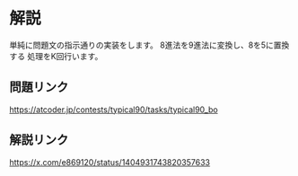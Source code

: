 # 解説
単純に問題文の指示通りの実装をします。
8進法を9進法に変換し、8を5に置換する 処理をK回行います。

## 問題リンク
https://atcoder.jp/contests/typical90/tasks/typical90_bo

## 解説リンク
https://x.com/e869120/status/1404931743820357633

